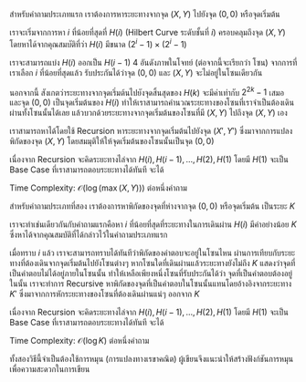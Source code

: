 สำหรับคำถามประเภทแรก เราต้องการหาระยะทางจากจุด $(X, Y)$ ไปยังจุด $(0, 0)$ หรือจุดเริ่มต้น 

เราจะเริ่มจากการหา $i$ ที่น้อยที่สุดที่ $H(i)$ (Hilbert Curve ระดับชั้นที่ $i$) ครอบคลุมถึงจุด $(X, Y)$ โดยหาได้จากคุณสมบัติที่ว่า $H(i)$ มีขนาด $(2^i - 1) \times (2^i - 1)$

เราจะสามารถแบ่ง $H(i)$ ออกเป็น $H(i - 1)$ 4 อันดังภาพในโจทย์ (ต่อจากนี้จะเรียกว่า โซน) จากการที่เราเลือก $i$ ที่น้อยที่สุดแล้ว รับประกันได้ว่าจุด $(0, 0)$ และ $(X, Y)$ จะไม่อยู่ในโซนเดียวกัน

นอกจากนี้ สังเกตว่าระยะทางจากจุดเริ่มต้นไปยังจุดสิ้นสุดของ $H(k)$ จะมีค่าเท่ากับ $2^{2k} - 1$ เสมอ และจุด $(0, 0)$ เป็นจุดเริ่มต้นของ $H(i)$ ทำให้เราสามารถคำนวณระยะทางของโซนที่เราจำเป็นต้องเดินผ่านทั้งโซนนั้นได้เลย แล้วบวกด้วยระยะทางจากจุดเริ่มต้นของโซนที่มี $(X,Y)$ ไปถึงจุด $(X,Y)$ เอง

เราสามารถหาได้โดยใช้ Recursion หาระยะทางจากจุดเริ่มต้นไปยังจุด $(X', Y')$ ซึ่งมาจากการแปลงพิกัดของจุด $(X, Y)$ โดยสมมุติให้ให้จุดเริ่มต้นของโซนนั้นเป็นจุด $(0, 0)$

เนื่องจาก Recursion จะคิดระยะทางไล่จาก $H(i), H(i - 1), \dots, H(2), H(1)$ โดยมี $H(1)$ จะเป็น Base Case ที่เราสามารถตอบระยะทางได้ทันที จะได้

Time Complexity: $\mathcal{O}(\log (\max(X, Y)))$ ต่อหนึ่งคำถาม

สำหรับคำถามประเภทที่สอง เราต้องการหาพิกัดของจุดที่ห่างจากจุด $(0, 0)$ หรือจุดเริ่มต้น เป็นระยะ $K$

เราจะทำเช่นเดียวกันกับคำถามแรกคือหา $i$ ที่น้อยที่สุดที่ระยะทางในการเดินผ่าน $H(i)$ มีค่าอย่างน้อย $K$ ซึ่งหาได้จากคุณสมบัติที่ได้กล่าวไว้ในคำถามประเภทแรก

เมื่อทราบ $i$ แล้ว เราจะสามารถทราบได้ทันทีว่าพิกัดของคำตอบจะอยู่ในโซนไหน ผ่านการเทียบกับระยะทางที่ต้องเดินจากจุดเริ่มต้นไปยังโซนต่างๆ หากโซนใดที่เดินผ่านแล้วระยะทางยังไม่ถึง $K$ แสดงว่าจุดที่เป็นคำตอบไม่ได้อยู่ภายในโซนนั้น ทำให้เหลือเพียงหนึ่งโซนที่รับประกันได้ว่า จุดที่เป็นคำตอบต้องอยู่ในนั้น เราจะทำการ Recursive หาพิกัดของจุดที่เป็นคำตอบในโซนนั้นแทนโดยอ้างอิงจากระยะทาง $K'$ ซึ่งมาจากการหักระยะทางของโซนที่ต้องเดินผ่านแน่ๆ ออกจาก $K$

เนื่องจาก Recursion จะคิดระยะทางไล่จาก $H(i), H(i - 1), \dots, H(2), H(1)$ โดยมี $H(1)$ จะเป็น Base Case ที่เราสามารถตอบระยะทางได้ทันที จะได้

Time Complexity: $\mathcal{O}(\log K)$ ต่อหนึ่งคำถาม

ทั้งสองวิธีนี้จำเป็นต้องใช้การหมุน (การแปลงทางเรขาคณิต) ผู้เขียนจึงแนะนำให้สร้างฟังก์ชันการหมุนเพื่อความสะดวกในการเขียน
